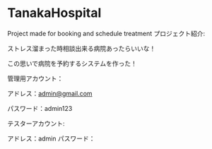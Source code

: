 # TanakaHospital
Project made for  booking and schedule treatment
プロジェクト紹介:

ストレス溜まった時相談出来る病院あったらいいな！

この思いで病院を予約するシステムを作った！

管理用アカウント：

アドレス：admin@gmail.com

パスワード：admin123

テスターアカウント:

アドレス：admin パスワード：

